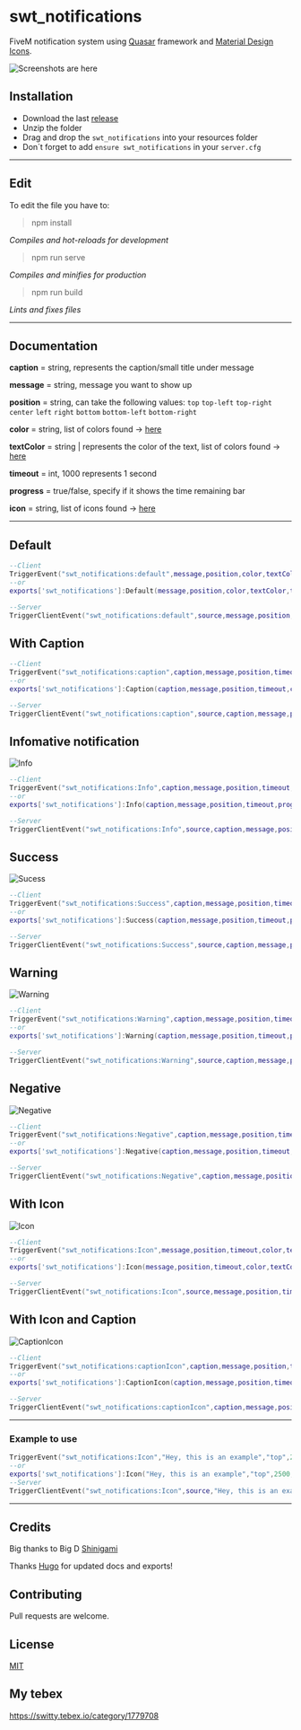 # swt_notifications

FiveM notification system using [Quasar](https://quasar.dev/) framework and [Material Design Icons](https://materialdesignicons.com/).

![Screenshots are here](https://imgur.com/mNUe3h1.jpg) 

## Installation

- Download the last [release](https://github.com/Switty6/swt_notifications/releases/tag/1.0.0)
- Unzip the folder
- Drag and drop the `swt_notifications` into your resources folder
- Don´t forget to add `ensure swt_notifications` in your `server.cfg`

___
## Edit
To edit the file you have to:

>npm install

*Compiles and hot-reloads for development*

>npm run serve

*Compiles and minifies for production*

>npm run build

*Lints and fixes files*
___
## Documentation
**caption** = string, represents the caption/small title under message

**message** = string, message you want to show up

**position** = string, can take the following values: `top` `top-left` `top-right` `center` `left` `right` `bottom` `bottom-left` `bottom-right`

**color** = string, list of colors found -> [here](https://quasar.dev/style/color-palette)

**textColor** = string | represents the color of the text, list of colors found -> [here](https://quasar.dev/style/color-palette)

**timeout** = int, 1000 represents 1 second

**progress** = true/false, specify if it shows the time remaining bar

**icon** = string, list of icons found -> [here](https://materialdesignicons.com/)
___
**Default**
--

```lua
--Client
TriggerEvent("swt_notifications:default",message,position,color,textColor,timeout,progress)
--or
exports['swt_notifications']:Default(message,position,color,textColor,timeout,progress)

--Server
TriggerClientEvent("swt_notifications:default",source,message,position,color,textColor,timeout,progress)
```
**With Caption**
--
```lua
--Client
TriggerEvent("swt_notifications:caption",caption,message,position,timeout,color,textColor,progress)
--or
exports['swt_notifications']:Caption(caption,message,position,timeout,color,textColor,progress)

--Server
TriggerClientEvent("swt_notifications:caption",source,caption,message,position,timeout,color,textColor,progress)
```

**Infomative notification** 
--
![Info](https://i.imgur.com/VFAiZY8.png)
```lua
--Client
TriggerEvent("swt_notifications:Info",caption,message,position,timeout,progress)
--or
exports['swt_notifications']:Info(caption,message,position,timeout,progress)

--Server
TriggerClientEvent("swt_notifications:Info",source,caption,message,position,timeout,progress)
```

**Success**
--
![Sucess](https://i.imgur.com/dfvJccv.png)
```lua
--Client
TriggerEvent("swt_notifications:Success",caption,message,position,timeout,progress)
--or
exports['swt_notifications']:Success(caption,message,position,timeout,progress)

--Server
TriggerClientEvent("swt_notifications:Success",source,caption,message,position,timeout,progress)
```

**Warning**
--
![Warning](https://i.imgur.com/Q2ZzuUq.png)
```lua
--Client
TriggerEvent("swt_notifications:Warning",caption,message,position,timeout,progress)
--or
exports['swt_notifications']:Warning(caption,message,position,timeout,progress)

--Server
TriggerClientEvent("swt_notifications:Warning",source,caption,message,position,timeout,progress)
```
**Negative**
--
![Negative](https://i.imgur.com/2pHVjRw.png)
```lua
--Client
TriggerEvent("swt_notifications:Negative",caption,message,position,timeout,progress)
--or
exports['swt_notifications']:Negative(caption,message,position,timeout,progress)

--Server
TriggerClientEvent("swt_notifications:Negative",caption,message,position,timeout,progress)
```

**With Icon**
--
![Icon](https://i.imgur.com/tAWGykT.png)
```lua
--Client
TriggerEvent("swt_notifications:Icon",message,position,timeout,color,textColor,progress,icon)
--or
exports['swt_notifications']:Icon(message,position,timeout,color,textColor,progress,icon)

--Server
TriggerClientEvent("swt_notifications:Icon",source,message,position,timeout,color,textColor,progress,icon)
```

**With Icon and Caption**
--
![CaptionIcon](https://i.imgur.com/1M3Y41V.png)
```lua
--Client
TriggerEvent("swt_notifications:captionIcon",caption,message,position,timeout,color,textColor,progress,icon)
--or
exports['swt_notifications']:CaptionIcon(caption,message,position,timeout,color,textColor,progress,icon)

--Server
TriggerClientEvent("swt_notifications:captionIcon",caption,message,position,timeout,color,textColor,progress,icon)
```
___
### Example to use

```lua
TriggerEvent("swt_notifications:Icon","Hey, this is an example","top",2500,"blue-10","white",true,"mdi-earth")
--or
exports['swt_notifications']:Icon("Hey, this is an example","top",2500,"blue-10","white",true,"mdi-earth")
--Server
TriggerClientEvent("swt_notifications:Icon",source,"Hey, this is an example","top",2500,"blue-10","white",true,"mdi-earth")
```
___
## Credits
Big thanks to Big D  [Shinigami](https://github.com/ioShinigami) 

Thanks [Hugo](https://github.com/HugoDs21) for updated docs and exports!

## Contributing
Pull requests are welcome. 

## License
[MIT](https://choosealicense.com/licenses/mit/)

## My tebex 
https://switty.tebex.io/category/1779708
